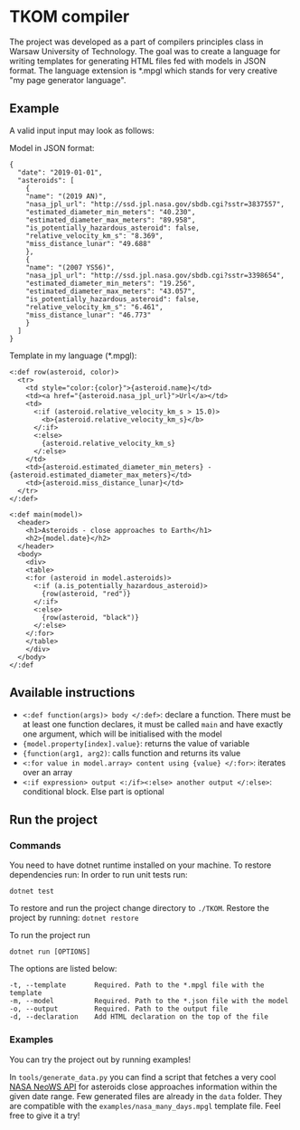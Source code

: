 # TKOM compiler
The project was developed as a part of compilers principles class in Warsaw University of Technology. The goal was to create a language for writing templates for generating HTML files fed with models in JSON format. The language extension is *.mpgl which stands for very creative "my page generator language".

## Example
A valid input input may look as follows:

Model in JSON format:
```
{
  "date": "2019-01-01",
  "asteroids": [
    {
    "name": "(2019 AN)",
    "nasa_jpl_url": "http://ssd.jpl.nasa.gov/sbdb.cgi?sstr=3837557",
    "estimated_diameter_min_meters": "40.230",
    "estimated_diameter_max_meters": "89.958",
    "is_potentially_hazardous_asteroid": false,
    "relative_velocity_km_s": "8.369",
    "miss_distance_lunar": "49.688"
    },
    {
    "name": "(2007 YS56)",
    "nasa_jpl_url": "http://ssd.jpl.nasa.gov/sbdb.cgi?sstr=3398654",
    "estimated_diameter_min_meters": "19.256",
    "estimated_diameter_max_meters": "43.057",
    "is_potentially_hazardous_asteroid": false,
    "relative_velocity_km_s": "6.461",
    "miss_distance_lunar": "46.773"
    }
  ]
}
```
Template in my language (*.mpgl):
```
<:def row(asteroid, color)>
  <tr>
    <td style="color:{color}">{asteroid.name}</td>
    <td><a href="{asteroid.nasa_jpl_url}">Url</a></td>
    <td>
      <:if (asteroid.relative_velocity_km_s > 15.0)>
        <b>{asteroid.relative_velocity_km_s}</b>
      </:if>
      <:else>
        {asteroid.relative_velocity_km_s}
      </:else>
    </td>
    <td>{asteroid.estimated_diameter_min_meters} - {asteroid.estimated_diameter_max_meters}</td>
    <td>{asteroid.miss_distance_lunar}</td>
  </tr>
</:def>

<:def main(model)>
  <header>
    <h1>Asteroids - close approaches to Earth</h1>
    <h2>{model.date}</h2>
  </header>
  <body>
    <div>
    <table>
    <:for (asteroid in model.asteroids)>
      <:if (a.is_potentially_hazardous_asteroid)>
        {row(asteroid, "red")}
      </:if>
      <:else>
        {row(asteroid, "black")}
      </:else>
    </:for>
    </table>
    </div>
  </body>
</:def
```

## Available instructions
 - `<:def function(args)> body </:def>`: declare a function. There must be at least one function declares, it must be called `main` and have exactly one argument, which will be initialised with the model
 - `{model.property[index].value}`: returns the value of variable
 - `{function(arg1, arg2)`: calls function and returns its value
 - `<:for value in model.array> content using {value} </:for>`: iterates over an array
 - `<:if expression> output <:/if><:else> another output </:else>`: conditional block. Else part is optional
 
 ## Run the project
 
 ### Commands
 You need to have dotnet runtime installed on your machine. To restore dependencies run:
 In order to run unit tests run:
 ```
 dotnet test
 ```
 To restore and run the project change directory to `./TKOM`.
 Restore the project by running: `dotnet restore`
 
 To run the project run
 ```
 dotnet run [OPTIONS]
 ```
 The options are listed below:
 ```
 -t, --template       Required. Path to the *.mpgl file with the template
 -m, --model          Required. Path to the *.json file with the model
 -o, --output         Required. Path to the output file
 -d, --declaration    Add HTML declaration on the top of the file
 ```
 
 ### Examples 
 
 You can try the project out by running examples!
 
 In `tools/generate_data.py` you can find a script that fetches a very cool [NASA NeoWS API](https://data.nasa.gov/Space-Science/Asteroids-NeoWs-API/73uw-d9i8) for asteroids close approaches information within the given date range. Few generated files are already in the `data` folder. They are compatible with the `examples/nasa_many_days.mpgl` template file. Feel free to give it a try!
